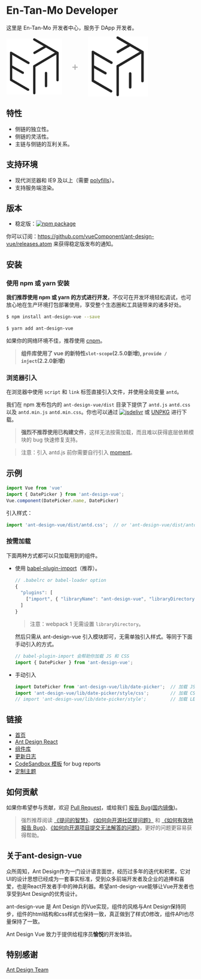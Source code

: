 
# En-Tan-Mo Developer

这里是 En-Tan-Mo 开发者中心，服务于 DApp 开发者。

<div class="pic-plus">
  <img width="150" src="/images/logo200x200-black.png">
  <span>+</span>
  <img width="160" src="/images/logo200x200-black.png">
</div>

<style>
.pic-plus > * {
  display: inline-block !important;
  vertical-align: middle;
}
.pic-plus span {
  font-size: 30px;
  color: #aaa;
  margin: 0 20px;
}
</style>


## 特性

- 侧链的独立性。
- 侧链的灵活性。
- 主链与侧链的互利关系。

## 支持环境

* 现代浏览器和 IE9 及以上（需要 [polyfills](https://vuecomponent.github.io/ant-design-vue/docs/vue/getting-started-cn/#兼容性)）。
* 支持服务端渲染。

## 版本

- 稳定版：[![npm package](https://img.shields.io/npm/v/ant-design-vue.svg?style=flat-square)](https://www.npmjs.org/package/ant-design-vue)

你可以订阅：https://github.com/vueComponent/ant-design-vue/releases.atom 来获得稳定版发布的通知。

## 安装

### 使用 npm 或 yarn 安装

**我们推荐使用 npm 或 yarn 的方式进行开发**，不仅可在开发环境轻松调试，也可放心地在生产环境打包部署使用，享受整个生态圈和工具链带来的诸多好处。

```bash
$ npm install ant-design-vue --save
```

```bash
$ yarn add ant-design-vue
```

如果你的网络环境不佳，推荐使用 [cnpm](https://github.com/cnpm/cnpm)。

> **组件库使用了 vue 的新特性`slot-scope`(2.5.0新增), `provide / inject`(2.2.0新增)**

### 浏览器引入

在浏览器中使用 `script` 和 `link` 标签直接引入文件，并使用全局变量 `antd`。

我们在 npm 发布包内的 `ant-design-vue/dist` 目录下提供了 `antd.js` `antd.css` 以及 `antd.min.js` `antd.min.css`。你也可以通过 [![jsdelivr](https://data.jsdelivr.com/v1/package/npm/ant-design-vue/badge)](https://www.jsdelivr.com/package/npm/ant-design-vue)
 或 [UNPKG](https://unpkg.com/ant-design-vue/dist/) 进行下载。

> **强烈不推荐使用已构建文件**，这样无法按需加载，而且难以获得底层依赖模块的 bug 快速修复支持。

> 注意：引入 antd.js 前你需要自行引入 [moment](http://momentjs.com/)。

## 示例

```jsx
import Vue from 'vue'
import { DatePicker } from 'ant-design-vue';
Vue.component(DatePicker.name, DatePicker)
```

引入样式：

```jsx
import 'ant-design-vue/dist/antd.css';  // or 'ant-design-vue/dist/antd.less'
```

### 按需加载

下面两种方式都可以只加载用到的组件。

- 使用 [babel-plugin-import](https://github.com/ant-design/babel-plugin-import)（推荐）。

   ```js
   // .babelrc or babel-loader option
   {
     "plugins": [
       ["import", { "libraryName": "ant-design-vue", "libraryDirectory": "es", "style": "css" }] // `style: true` 会加载 less 文件
     ]
   }
   ```

   > 注意：webpack 1 无需设置 `libraryDirectory`。

   然后只需从 ant-design-vue 引入模块即可，无需单独引入样式。等同于下面手动引入的方式。

   ```jsx
   // babel-plugin-import 会帮助你加载 JS 和 CSS
   import { DatePicker } from 'ant-design-vue';
   ```

- 手动引入

   ```jsx
   import DatePicker from 'ant-design-vue/lib/date-picker';  // 加载 JS
   import 'ant-design-vue/lib/date-picker/style/css';        // 加载 CSS
   // import 'ant-design-vue/lib/date-picker/style';         // 加载 LESS
   ```

## 链接

- [首页](https://vuecomponent.github.io/ant-design-vue/)
- [Ant Design React](https://ant.design/)
- [组件库](https://vuecomponent.github.io/ant-design-vue/docs/vue/introduce-cn)
- [更新日志](/ant-design-vue/changelog-cn)
- [CodeSandbox 模板](https://codesandbox.io/s/2wpk21kzvr) for bug reports
- [定制主题](/ant-design-vue/docs/vue/customize-theme-cn)


## 如何贡献

如果你希望参与贡献，欢迎 [Pull Request](https://github.com/vueComponent/ant-design-vue/pulls)，或给我们 [报告 Bug](https://vuecomponent.github.io/issue-helper/)([国内镜像](http://tangjinzhou.gitee.io/issue-helper/))。

> 强烈推荐阅读 [《提问的智慧》](https://github.com/ryanhanwu/How-To-Ask-Questions-The-Smart-Way)、[《如何向开源社区提问题》](https://github.com/seajs/seajs/issues/545) 和 [《如何有效地报告 Bug》](http://www.chiark.greenend.org.uk/%7Esgtatham/bugs-cn.html)、[《如何向开源项目提交无法解答的问题》](https://zhuanlan.zhihu.com/p/25795393)，更好的问题更容易获得帮助。

## 关于ant-design-vue

众所周知，Ant Design作为一门设计语言面世，经历过多年的迭代和积累，它对UI的设计思想已经成为一套事实标准，受到众多前端开发者及企业的追捧和喜爱，也是React开发者手中的神兵利器。希望ant-design-vue能够让Vue开发者也享受到Ant Design的优秀设计。

ant-design-vue 是 Ant Design 的Vue实现，组件的风格与Ant Design保持同步，组件的html结构和css样式也保持一致，真正做到了样式0修改，组件API也尽量保持了一致。

Ant Design Vue 致力于提供给程序员**愉悦**的开发体验。

## 特别感谢

[Ant Design Team](https://github.com/ant-design/ant-design/blob/master/AUTHORS.txt)
